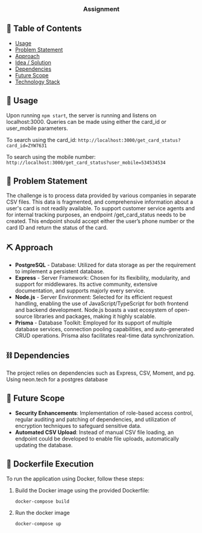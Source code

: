 <h3 align="center">Assignment</h3>

## 📝 Table of Contents

- [Usage](#usage)
- [Problem Statement](#problem_statement)
- [Approach](#approach)
- [Idea / Solution](#idea)
- [Dependencies](#depend)
- [Future Scope](#future_scope)
- [Technology Stack](#tech_stack)

## 🎈 Usage <a name="usage"></a>

Upon running `npm start`, the server is running and listens on localhost:3000. Queries can be made using either the card_id or user_mobile parameters.

To search using the card_id: `http://localhost:3000/get_card_status?card_id=ZYW7631`

To search using the mobile number: `http://localhost:3000/get_card_status?user_mobile=534534534`

## 🧐 Problem Statement <a name = "problem_statement"></a>

The challenge is to process data provided by various companies in separate CSV files. This data is fragmented, and comprehensive information about a user's card is not readily available. To support customer service agents and for internal tracking purposes, an endpoint /get_card_status needs to be created. This endpoint should accept either the user’s phone number or the card ID and return the status of the card.

## ⛏️ Approach <a name = "approach"></a>

- **PostgreSQL** - Database: Utilized for data storage as per the requirement to implement a persistent database.
- **Express** - Server Framework: Chosen for its flexibility, modularity, and support for middlewares. Its active community, extensive documentation, and supports majorly every service.
- **Node.js** - Server Environment: Selected for its efficient request handling, enabling the use of JavaScript/TypeScript for both frontend and backend development. Node.js boasts a vast ecosystem of open-source libraries and packages, making it highly scalable.
- **Prisma** - Database Toolkit: Employed for its support of multiple database services, connection pooling capabilities, and auto-generated CRUD operations. Prisma also facilitates real-time data synchronization.

## ⛓️ Dependencies <a name = "depend"></a>

The project relies on dependencies such as Express, CSV, Moment, and pg. Using neon.tech for a postgres database

## 🚀 Future Scope <a name = "future_scope"></a>

- **Security Enhancements**: Implementation of role-based access control, regular auditing and patching of dependencies, and utilization of encryption techniques to safeguard sensitive data.
- **Automated CSV Upload**: Instead of manual CSV file loading, an endpoint could be developed to enable file uploads, automatically updating the database.

## 🐳 Dockerfile Execution <a name="dockerfile_execution"></a>

To run the application using Docker, follow these steps:

1. Build the Docker image using the provided Dockerfile:

   ```bash
   docker-compose build

   ```

2. Run the docker image
   ```bash
   docker-compose up
   ```
